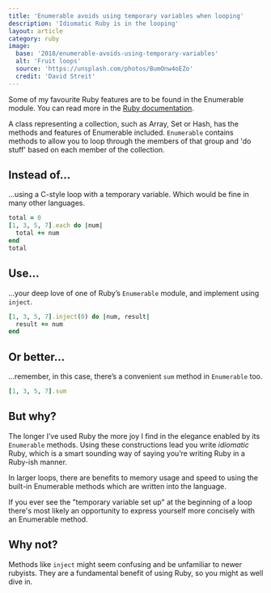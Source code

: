 ```yaml
---
title: 'Enumerable avoids using temporary variables when looping'
description: 'Idiomatic Ruby is in the looping'
layout: article
category: ruby
image:
  base: '2018/enumerable-avoids-using-temporary-variables'
  alt: 'Fruit loops'
  source: 'https://unsplash.com/photos/BumOnw4oEZo'
  credit: 'David Streit'
---
```


Some of my favourite Ruby features are to be found in the Enumerable module. You can read more in the [Ruby documentation](http://ruby-doc.org/core-2.5.0/Enumerable.html).

A class representing a collection, such as Array, Set or Hash, has the methods and features of Enumerable included. `Enumerable` contains methods to allow you to loop through the members of that group and 'do stuff' based on each member of the collection.


## Instead of…

...using a C-style loop with a temporary variable. Which would be fine in many other languages.

```ruby
total = 0
[1, 3, 5, 7].each do |num|
  total += num
end
total
```


## Use…

...your deep love of one of Ruby’s `Enumerable` module, and implement using `inject`.

```ruby
[1, 3, 5, 7].inject(0) do |num, result|
  result += num
end
```


## Or better...

...remember, in this case, there’s a convenient `sum` method in `Enumerable` too.

```ruby
[1, 3, 5, 7].sum
```


## But why?

The longer I’ve used Ruby the more joy I find in the elegance enabled by its `Enumerable` methods. Using these constructions lead you write _idiomatic_ Ruby, which is a smart sounding way of saying you’re writing Ruby in a Ruby-ish manner.

In larger loops, there are benefits to memory usage and speed to using the built-in Enumerable methods which are written into the language.

If you ever see the "temporary variable set up" at the beginning of a loop there's most likely an opportunity to express yourself more concisely with an Enumerable method.


## Why not?

Methods like `inject` might seem confusing and be unfamiliar to newer rubyists. They are a fundamental benefit of using Ruby, so you might as well dive in.
